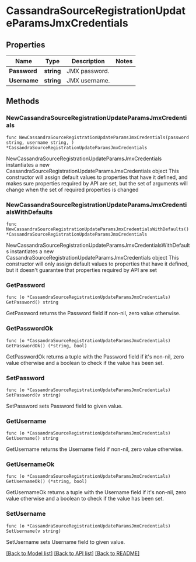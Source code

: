 # CassandraSourceRegistrationUpdateParamsJmxCredentials

## Properties

Name | Type | Description | Notes
------------ | ------------- | ------------- | -------------
**Password** | **string** | JMX password. | 
**Username** | **string** | JMX username. | 

## Methods

### NewCassandraSourceRegistrationUpdateParamsJmxCredentials

`func NewCassandraSourceRegistrationUpdateParamsJmxCredentials(password string, username string, ) *CassandraSourceRegistrationUpdateParamsJmxCredentials`

NewCassandraSourceRegistrationUpdateParamsJmxCredentials instantiates a new CassandraSourceRegistrationUpdateParamsJmxCredentials object
This constructor will assign default values to properties that have it defined,
and makes sure properties required by API are set, but the set of arguments
will change when the set of required properties is changed

### NewCassandraSourceRegistrationUpdateParamsJmxCredentialsWithDefaults

`func NewCassandraSourceRegistrationUpdateParamsJmxCredentialsWithDefaults() *CassandraSourceRegistrationUpdateParamsJmxCredentials`

NewCassandraSourceRegistrationUpdateParamsJmxCredentialsWithDefaults instantiates a new CassandraSourceRegistrationUpdateParamsJmxCredentials object
This constructor will only assign default values to properties that have it defined,
but it doesn't guarantee that properties required by API are set

### GetPassword

`func (o *CassandraSourceRegistrationUpdateParamsJmxCredentials) GetPassword() string`

GetPassword returns the Password field if non-nil, zero value otherwise.

### GetPasswordOk

`func (o *CassandraSourceRegistrationUpdateParamsJmxCredentials) GetPasswordOk() (*string, bool)`

GetPasswordOk returns a tuple with the Password field if it's non-nil, zero value otherwise
and a boolean to check if the value has been set.

### SetPassword

`func (o *CassandraSourceRegistrationUpdateParamsJmxCredentials) SetPassword(v string)`

SetPassword sets Password field to given value.


### GetUsername

`func (o *CassandraSourceRegistrationUpdateParamsJmxCredentials) GetUsername() string`

GetUsername returns the Username field if non-nil, zero value otherwise.

### GetUsernameOk

`func (o *CassandraSourceRegistrationUpdateParamsJmxCredentials) GetUsernameOk() (*string, bool)`

GetUsernameOk returns a tuple with the Username field if it's non-nil, zero value otherwise
and a boolean to check if the value has been set.

### SetUsername

`func (o *CassandraSourceRegistrationUpdateParamsJmxCredentials) SetUsername(v string)`

SetUsername sets Username field to given value.



[[Back to Model list]](../README.md#documentation-for-models) [[Back to API list]](../README.md#documentation-for-api-endpoints) [[Back to README]](../README.md)


